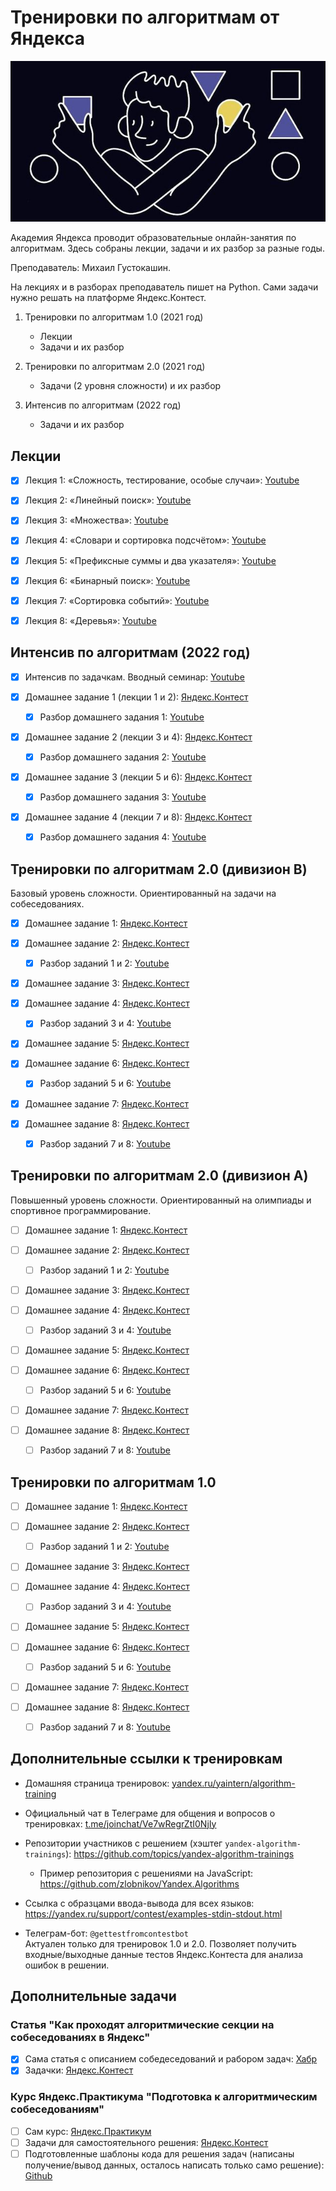 # Тренировки по алгоритмам от Яндекса

![algorithm-training](./algorithm-trainings.jpg)

Академия Яндекса проводит образовательные онлайн-занятия по алгоритмам. Здесь собраны лекции, задачи и их разбор за разные годы.

Преподаватель: Михаил Густокашин.

На лекциях и в разборах преподаватель пишет на Python. Сами задачи нужно решать на платформе Яндекс.Контест.

1. Тренировки по алгоритмам 1.0 (2021 год)

   - Лекции
   - Задачи и их разбор

2. Тренировки по алгоритмам 2.0 (2021 год)

   - Задачи (2 уровня сложности) и их разбор

3. Интенсив по алгоритмам (2022 год)
   - Задачи и их разбор

## Лекции

- [x] Лекция 1: «Сложность, тестирование, особые случаи»: [Youtube](https://www.youtube.com/watch?v=QLhqYNsPIVo&list=PL6Wui14DvQPySdPv5NUqV3i8sDbHkCKC5)

- [x] Лекция 2: «Линейный поиск»: [Youtube](https://www.youtube.com/watch?v=SKwB41FrGgU&list=PL6Wui14DvQPySdPv5NUqV3i8sDbHkCKC5&index=2)

- [x] Лекция 3: «Множества»: [Youtube](https://www.youtube.com/watch?v=PUpmV2ieIHA&list=PL6Wui14DvQPySdPv5NUqV3i8sDbHkCKC5&index=3)

- [x] Лекция 4: «Словари и сортировка подсчётом»: [Youtube](https://www.youtube.com/watch?v=Nb5mW1yWVSs&list=PL6Wui14DvQPySdPv5NUqV3i8sDbHkCKC5&index=4)

- [x] Лекция 5: «Префиксные суммы и два указателя»: [Youtube](https://www.youtube.com/watch?v=de28y8Dcvkg&list=PL6Wui14DvQPySdPv5NUqV3i8sDbHkCKC5&index=6)

- [x] Лекция 6: «Бинарный поиск»: [Youtube](https://www.youtube.com/watch?v=YENpZexHfuk&list=PL6Wui14DvQPySdPv5NUqV3i8sDbHkCKC5&index=7)

- [x] Лекция 7: «Сортировка событий»: [Youtube](https://www.youtube.com/watch?v=hGixDBO-p6Q&list=PL6Wui14DvQPySdPv5NUqV3i8sDbHkCKC5&index=9)

- [x] Лекция 8: «Деревья»: [Youtube](https://www.youtube.com/watch?v=lEJzqHgyels&list=PL6Wui14DvQPySdPv5NUqV3i8sDbHkCKC5&index=10)

## Интенсив по алгоритмам (2022 год)

- [x] Интенсив по задачкам. Вводный семинар: [Youtube](https://youtu.be/KXZhSizvig4)

- [x] Домашнее задание 1 (лекции 1 и 2): [Яндекс.Контест](https://contest.yandex.ru/contest/39359)

  - [x] Разбор домашнего задания 1: [Youtube](https://youtu.be/aJs9TQOadfA)

- [x] Домашнее задание 2 (лекции 3 и 4): [Яндекс.Контест](https://contest.yandex.ru/contest/39714)

  - [x] Разбор домашнего задания 2: [Youtube](https://www.youtube.com/watch?v=BjIrSQAMzr0)

- [x] Домашнее задание 3 (лекции 5 и 6): [Яндекс.Контест](https://contest.yandex.ru/contest/40146)

  - [x] Разбор домашнего задания 3: [Youtube](https://youtu.be/J9LUtUbMRpk)

- [x] Домашнее задание 4 (лекции 7 и 8): [Яндекс.Контест](https://contest.yandex.ru/contest/40183)

  - [x] Разбор домашнего задания 4: [Youtube](https://youtu.be/coZrFBPnFco)

## Тренировки по алгоритмам 2.0 (дивизион B)

Базовый уровень сложности. Ориентированный на задачи на собеседованиях.

- [x] Домашнее задание 1: [Яндекс.Контест](https://contest.yandex.ru/contest/28730/enter/)
- [x] Домашнее задание 2: [Яндекс.Контест](https://contest.yandex.ru/contest/28738/enter/)

  - [x] Разбор заданий 1 и 2: [Youtube](https://www.youtube.com/watch?v=WZgl1GW3lMA)

- [x] Домашнее задание 3: [Яндекс.Контест](https://contest.yandex.ru/contest/28964)

- [x] Домашнее задание 4: [Яндекс.Контест](https://contest.yandex.ru/contest/28970)

  - [x] Разбор заданий 3 и 4: [Youtube](https://youtu.be/adZYAsm6kow)

- [x] Домашнее задание 5: [Яндекс.Контест](https://contest.yandex.ru/contest/29075)

- [x] Домашнее задание 6: [Яндекс.Контест](https://contest.yandex.ru/contest/29188)

  - [x] Разбор заданий 5 и 6: [Youtube](https://youtu.be/0ExkSKz0Y8U)

- [x] Домашнее задание 7: [Яндекс.Контест](https://contest.yandex.ru/contest/29396)

- [x] Домашнее задание 8: [Яндекс.Контест](https://contest.yandex.ru/contest/29403)

  - [x] Разбор заданий 7 и 8: [Youtube](https://youtu.be/r5mRCMLY_L4)

## Тренировки по алгоритмам 2.0 (дивизион A)

Повышенный уровень сложности. Ориентированный на олимпиады и спортивное программирование.

- [ ] Домашнее задание 1: [Яндекс.Контест](https://contest.yandex.ru/contest/28724)

- [ ] Домашнее задание 2: [Яндекс.Контест](https://contest.yandex.ru/contest/28736)

  - [ ] Разбор заданий 1 и 2: [Youtube](https://youtu.be/SP_zryTfMIc)

- [ ] Домашнее задание 3: [Яндекс.Контест](https://contest.yandex.ru/contest/28963)

- [ ] Домашнее задание 4: [Яндекс.Контест](https://contest.yandex.ru/contest/28969)

  - [ ] Разбор заданий 3 и 4: [Youtube](https://youtu.be/mjdu8abcNfc)

- [ ] Домашнее задание 5: [Яндекс.Контест](https://contest.yandex.ru/contest/29072)

- [ ] Домашнее задание 6: [Яндекс.Контест](https://contest.yandex.ru/contest/29189)

  - [ ] Разбор заданий 5 и 6: [Youtube](https://youtu.be/zU12H9x9MNg)

- [ ] Домашнее задание 7: [Яндекс.Контест](https://contest.yandex.ru/contest/29401)

- [ ] Домашнее задание 8: [Яндекс.Контест](https://contest.yandex.ru/contest/29405)

  - [ ] Разбор заданий 7 и 8: [Youtube](https://youtu.be/4zPoDYvcT6U)

## Тренировки по алгоритмам 1.0

- [ ] Домашнее задание 1: [Яндекс.Контест](https://contest.yandex.ru/contest/27393/enter/)

- [ ] Домашнее задание 2: [Яндекс.Контест](https://contest.yandex.ru/contest/27472/enter/)

  - [ ] Разбор заданий 1 и 2: [Youtube](https://youtu.be/mdJdB7On4AM)

* [ ] Домашнее задание 3: [Яндекс.Контест](https://contest.yandex.ru/contest/27663/enter/)

* [ ] Домашнее задание 4: [Яндекс.Контест](https://contest.yandex.ru/contest/27665/enter/)

  - [ ] Разбор заданий 3 и 4: [Youtube](https://youtu.be/J2C6rDqe8mQ)

- [ ] Домашнее задание 5: [Яндекс.Контест](https://contest.yandex.ru/contest/27794/enter/)

- [ ] Домашнее задание 6: [Яндекс.Контест](https://contest.yandex.ru/contest/27844/enter/)

  - [ ] Разбор заданий 5 и 6: [Youtube](https://youtu.be/fqsuy5rwZhk)

* [ ] Домашнее задание 7: [Яндекс.Контест](https://contest.yandex.ru/contest/27883/enter/)

* [ ] Домашнее задание 8: [Яндекс.Контест](https://contest.yandex.ru/contest/28069/enter/)

  - [ ] Разбор заданий 7 и 8: [Youtube](https://youtu.be/5lfkBD4dnGM)

## Дополнительные ссылки к тренировкам

- Домашняя страница тренировок: [yandex.ru/yaintern/algorithm-training](https://yandex.ru/yaintern/algorithm-training)

- Официальный чат в Телеграме для общения и вопросов о тренировках: [t.me/joinchat/Ve7wRegrZtI0NjIy](https://t.me/joinchat/Ve7wRegrZtI0NjIy)

- Репозитории участников с решением (хэштег `yandex-algorithm-trainings`): https://github.com/topics/yandex-algorithm-trainings

  - Пример репозитория с решениями на JavaScript: https://github.com/zlobnikov/Yandex.Algorithms

- Ссылка с образцами ввода-вывода для всех языков: https://yandex.ru/support/contest/examples-stdin-stdout.html

- Телеграм-бот: `@gettestfromcontestbot`  
  Актуален только для тренировок 1.0 и 2.0. Позволяет получить входные/выходные данные тестов Яндекс.Контеста для анализа ошибок в решении.

## Дополнительные задачи

### Статья "Как проходят алгоритмические секции на собеседованиях в Яндекс"

- [x] Сама статья с описанием собедеседований и рабором задач: [Хабр](https://habr.com/ru/company/yandex/blog/449890/)
- [x] Задачки: [Яндекс.Контест](https://contest.yandex.ru/contest/8458)

### Курс Яндекс.Практикума "Подготовка к алгоритмическим собеседованиям"

- [ ] Сам курс: [Яндекс.Практикум](https://practicum.yandex.ru/algorithms-interview/)
- [ ] Задачи для самостоятельного решения: [Яндекс.Контест](https://contest.yandex.ru/contest/36783)
- [ ] Подготовленные шаблоны кода для решения задач (написаны получение/вывод данных, осталось написать только само решение): [Github](https://github.com/Yandex-Practicum/algo-interviews-templates)

